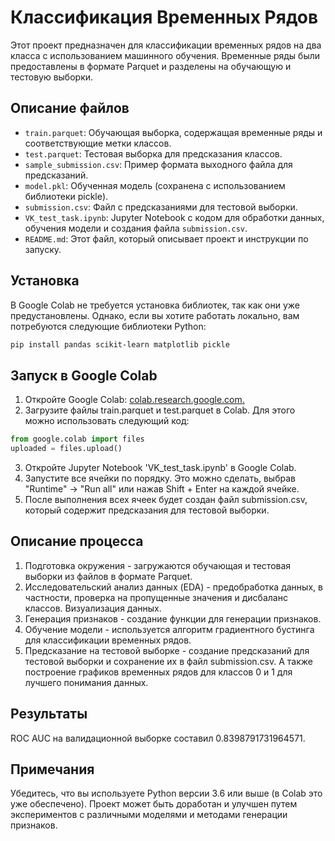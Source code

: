 # Классификация Временных Рядов

Этот проект предназначен для классификации временных рядов на два класса с использованием машинного обучения. Временные ряды были предоставлены в формате Parquet и разделены на обучающую и тестовую выборки.

## Описание файлов

- `train.parquet`: Обучающая выборка, содержащая временные ряды и соответствующие метки классов.
- `test.parquet`: Тестовая выборка для предсказания классов.
- `sample_submission.csv`: Пример формата выходного файла для предсказаний.
- `model.pkl`: Обученная модель (сохранена с использованием библиотеки pickle).
- `submission.csv`: Файл с предсказаниями для тестовой выборки.
- `VK_test_task.ipynb`: Jupyter Notebook с кодом для обработки данных, обучения модели и создания файла `submission.csv`.
- `README.md`: Этот файл, который описывает проект и инструкции по запуску.

## Установка

В Google Colab не требуется установка библиотек, так как они уже предустановлены. Однако, если вы хотите работать локально, вам потребуются следующие библиотеки Python:

```bash
pip install pandas scikit-learn matplotlib pickle
```

## Запуск в Google Colab
1. Откройте Google Colab: [colab.research.google.com.](colab.research.google.com.)
2. Загрузите файлы train.parquet и test.parquet в Colab. Для этого можно использовать следующий код:

```python
from google.colab import files
uploaded = files.upload()
```

3. Откройте Jupyter Notebook 'VK_test_task.ipynb' в Google Colab.
4. Запустите все ячейки по порядку. Это можно сделать, выбрав "Runtime" -> "Run all" или нажав Shift + Enter на каждой ячейке.
5. После выполнения всех ячеек будет создан файл submission.csv, который содержит предсказания для тестовой выборки.

## Описание процесса
1. Подготовка окружения - загружаются обучающая и тестовая выборки из файлов в формате Parquet.
2. Исследовательский анализ данных (EDA) - предобработка данных, в частности, проверка на пропущенные значения и дисбаланс классов. Визуализация данных.
3. Генерация признаков - создание функции для генерации признаков.
4. Обучение модели - используется алгоритм градиентного бустинга для классификации временных рядов.
5. Предсказание на тестовой выборке - создание предсказаний для тестовой выборки и сохранение их в файл submission.csv. А также построение графиков временных рядов для классов 0 и 1 для лучшего понимания данных.

## Результаты
ROC AUC на валидационной выборке составил 0.8398791731964571.

## Примечания
Убедитесь, что вы используете Python версии 3.6 или выше (в Colab это уже обеспечено).
Проект может быть доработан и улучшен путем экспериментов с различными моделями и методами генерации признаков.
